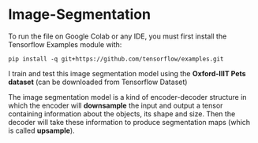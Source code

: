 # Image-Segmentation

To run the file on Google Colab or any IDE, you must first install the Tensorflow Examples module with:

`pip install -q git+https://github.com/tensorflow/examples.git`

I train and test this image segmentation model using the **Oxford-IIIT Pets dataset** (can be downloaded from Tensorflow Dataset)

The image segmentation model is a kind of encoder-decoder structure in which the encoder will **downsample** the input and output a tensor containing information about the objects, its shape and size. Then the decoder will take these information to produce segmentation maps (which is called **upsample**).


